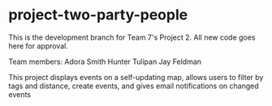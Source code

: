 # project-two-party-people
This is the development branch for Team 7's Project 2. All new code goes here for approval.

Team members:
Adora Smith
Hunter Tulipan
Jay Feldman

This project displays events on a self-updating map, allows users to filter by tags and distance, create events, and gives email notifications on changed events
